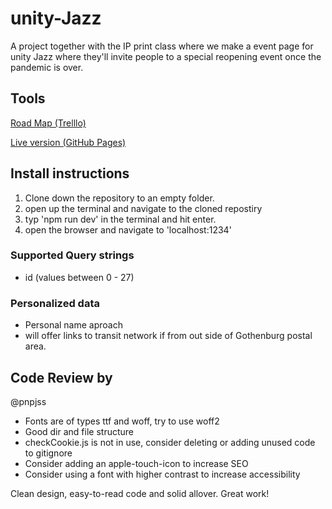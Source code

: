 # unity-Jazz
A project together with the IP print class where we make a event page for unity Jazz where they'll invite people to a special reopening event once the pandemic is over.



## Tools

<a href="https://trello.com/b/PyT0aQUE/jazz" target="_blank">Road Map (Trelllo)</a>

<a href="https://unity-jazz.vercel.app/" target=_blank>Live version (GitHub Pages)</a>


## Install instructions
1. Clone down the repository to an empty folder.
2. open up the terminal and navigate to the cloned repostiry
3. typ 'npm run dev' in the terminal and hit enter.
4. open the browser and navigate to 'localhost:1234'


### Supported Query strings
* id (values between 0 - 27)

### Personalized data
* Personal name aproach
* will offer links to transit network if
from out side of Gothenburg postal area.


## Code Review by 


@pnpjss

* Fonts are of types ttf and woff, try to use woff2
* Good dir and file structure
* checkCookie.js is not in use, consider deleting or adding unused code to gitignore
* Consider adding an apple-touch-icon to increase SEO
* Consider using a font with higher contrast to increase accessibility

Clean design, easy-to-read code and solid allover. Great work! 
